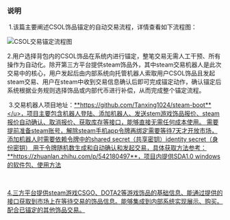 

### 说明

​	1.该篇主要阐述CSOL饰品锚定的自动交易流程，详情查看如下流程图：

![CSOL交易锚定流程图](https://github.com/Tanxing1024/steam-boot/csol.png)

​	2.用户选择背包内的CSOL饰品在系统内进行锚定，整笔交易无需人工干预、所有操作为自动化。除开第三方平台提供steam饰品外，其中steam交易机器人是此次交易中的核心，用户发起后由内部系统向托管机器人索取用户CSOL饰品且发起steam交易、用户在steam中收到交易信息确认后即可完成锚定动作，确认锚定后系统根据业务规则选择饰品或内部代币进行补偿，从而完成整个锚定流程。



​	3.交易机器人项目地址：<u>**https://github.com/Tanxing1024/steam-boot**</u>，项目主要包含机器人登陆、添加机器人、发送stem游戏饰品报价、steam报价自动确认、取消报价、获取库存等接口，能够直接无需任何成本使用。 需要提前准备steam账号，解除steam手机app令牌再绑定需要等待7天才开放市场， 添加机器人时需要依赖令牌中的shared secret（共享密钥）identity secret（身份密钥） 用于令牌随机数生成和自动确认和发起交易，具体获取方法参考：**https://zhuanlan.zhihu.com/p/542180497**，项目内提供SDA1.0 windows的软件包、使用方法

​	

​	4.三方平台提供steam游戏CSGO、DOTA2等游戏饰品的基础信息、能通过提供的接口获取到市场上在等待交易的饰品信息。能够集成到内部系统实现展示、购买。配合已锚定的其他饰品交易。

